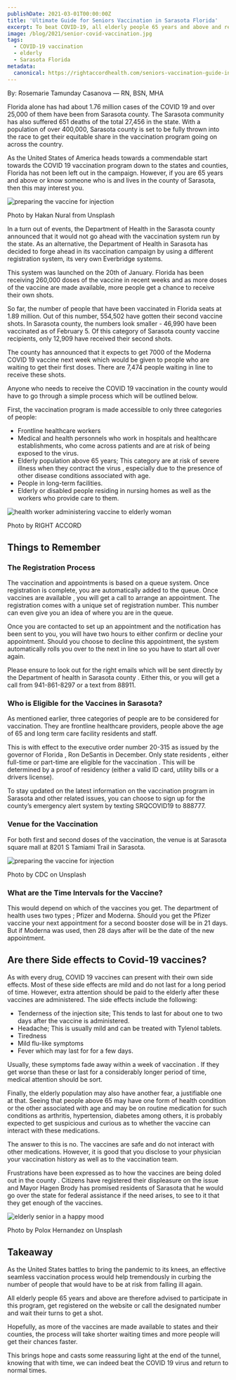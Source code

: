 ```yaml
---
publishDate: 2021-03-01T00:00:00Z
title: 'Ultimate Guide for Seniors Vaccination in Sarasota Florida'
excerpt: To beat COVID-19, all elderly people 65 years and above and resident of Sarasota are advised to participate in the vaccination program by the government.
image: /blog/2021/senior-covid-vaccination.jpg
tags:
  - COVID-19 vaccination
  - elderly
  - Sarasota Florida
metadata:
  canonical: https://rightaccordhealth.com/seniors-vaccination-guide-in-sarasota
---
```



By: Rosemarie Tamunday Casanova — RN, BSN, MHA


Florida alone has had about 1.76 million cases of the COVID 19 and over 25,000 of them have been from Sarasota county. The Sarasota community has also suffered 651 deaths of the total 27,456 in the state. With a population of over 400,000, Sarasota county is set to be fully thrown into the race to get their equitable share in the vaccination program going on across the country.

As the United States of America heads towards a commendable start towards the COVID 19 vaccination program down to the states and counties, Florida has not been left out in the campaign. However, if you are 65 years and above or know someone who is and lives in the county of Sarasota, then this may interest you.

![preparing the vaccine for injection](/blog/2021/hakan-nural-9c3C_KojYMQ-unsplash.jpg)

Photo by Hakan Nural from Unsplash

In a turn out of events, the Department of Health in the Sarasota county announced that it would not go ahead with the vaccination system run by the state. As an alternative, the Department of Health in Sarasota has decided to forge ahead in its vaccination campaign by using a different registration system, its very own Everbridge systems.

This system was launched on the 20th of January. Florida has been receiving 260,000 doses of the vaccine in recent weeks and as more doses of the vaccine are made available, more people get a chance to receive their own shots.

So far, the number of people that have been vaccinated in Florida seats at 1.89 million. Out of this number, 554,502 have gotten their second vaccine shots. In Sarasota county, the numbers look smaller - 46,990 have been vaccinated as of February 5. Of this category of Sarasota county vaccine recipients, only 12,909 have received their second shots.

The county has announced that it expects to get 7000 of the Moderna COVID 19 vaccine next week which would be given to people who are waiting to get their first doses. There are 7,474 people waiting in line to receive these shots.

Anyone who needs to receive the COVID 19 vaccination in the county would have to go through a simple process which will be outlined below.

First, the vaccination program is made accessible to only three categories of people:

*   Frontline healthcare workers
*   Medical and health personnels who work in hospitals and healthcare establishments, who come across patients and are at risk of being exposed to the virus.
*   Elderly population above 65 years; This category are at risk of severe illness when they contract the virus , especially due to the presence of other disease conditions associated with age.
*   People in long-term facilities.
*   Elderly or disabled people residing in nursing homes as well as the workers who provide care to them.

![health worker administering vaccine to elderly woman](/blog/2021/senior-getting-vaccine-shot.jpg)

Photo by RIGHT ACCORD

Things to Remember
------------------

### The Registration Process

The vaccination and appointments is based on a queue system. Once registration is complete, you are automatically added to the queue. Once vaccines are available , you will get a call to arrange an appointment. The registration comes with a unique set of registration number. This number can even give you an idea of where you are in the queue.

Once you are contacted to set up an appointment and the notification has been sent to you, you will have two hours to either confirm or decline your appointment. Should you choose to decline this appointment, the system automatically rolls you over to the next in line so you have to start all over again.

Please ensure to look out for the right emails which will be sent directly by the Department of health in Sarasota county . Either this, or you will get a call from 941-861-8297 or a text from 88911.

### Who is Eligible for the Vaccines in Sarasota?

As mentioned earlier, three categories of people are to be considered for vaccination. They are frontline healthcare providers, people above the age of 65 and long term care facility residents and staff.

This is with effect to the executive order number 20-315 as issued by the governor of Florida , Ron DeSantis in December. Only state residents , either full-time or part-time are eligible for the vaccination . This will be determined by a proof of residency (either a valid ID card, utility bills or a drivers license).

To stay updated on the latest information on the vaccination program in Sarasota and other related issues, you can choose to sign up for the county’s emergency alert system by texting SRQCOVID19 to 888777.

### Venue for the Vaccination

For both first and second doses of the vaccination, the venue is at Sarasota square mall at 8201 S Tamiami Trail in Sarasota.

![preparing the vaccine for injection](/blog/2021/cdc-_zFRhU7jqzc-unsplash-(1).jpg)

Photo by CDC on Unsplash

### What are the Time Intervals for the Vaccine?

This would depend on which of the vaccines you get. The department of health uses two types ; Pfizer and Moderna. Should you get the Pfizer vaccine your next appointment for a second booster dose will be in 21 days. But if Moderna was used, then 28 days after will be the date of the new appointment.

Are there Side effects to Covid-19 vaccines?
--------------------------------------------

As with every drug, COVID 19 vaccines can present with their own side effects. Most of these side effects are mild and do not last for a long period of time. However, extra attention should be paid to the elderly after these vaccines are administered. The side effects include the following:

*   Tenderness of the injection site; This tends to last for about one to two days after the vaccine is administered.
*   Headache; This is usually mild and can be treated with Tylenol tablets.
*   Tiredness
*   Mild flu-like symptoms
*   Fever which may last for for a few days.

Usually, these symptoms fade away within a week of vaccination . If they get worse than these or last for a considerably longer period of time, medical attention should be sort.

Finally, the elderly population may also have another fear, a justifiable one at that. Seeing that people above 65 may have one form of health condition or the other associated with age and may be on routine medication for such conditions as arthritis, hypertension, diabetes among others, it is probably expected to get suspicious and curious as to whether the vaccine can interact with these medications.

The answer to this is no. The vaccines are safe and do not interact with other medications. However, it is good that you disclose to your physician your vaccination history as well as to the vaccination team.

Frustrations have been expressed as to how the vaccines are being doled out in the county . Citizens have registered their displeasure on the issue and Mayor Hagen Brody has promised residents of Sarasota that he would go over the state for federal assistance if the need arises, to see to it that they get enough of the vaccines.

![elderly senior in a happy mood](/blog/2021/polox-hernandez-itGcCnMWPpQ-unsplash.jpg)

Photo by Polox Hernandez on Unsplash

Takeaway
--------

As the United States battles to bring the pandemic to its knees, an effective seamless vaccination process would help tremendously in curbing the number of people that would have to be at risk from falling ill again.

All elderly people 65 years and above are therefore advised to participate in this program, get registered on the website or call the designated number and wait their turns to get a shot.

Hopefully, as more of the vaccines are made available to states and their counties, the process will take shorter waiting times and more people will get their chances faster.

This brings hope and casts some reassuring light at the end of the tunnel, knowing that with time, we can indeed beat the COVID 19 virus and return to normal times.
